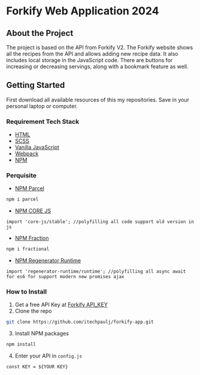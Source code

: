 # Forkify Web Application 2024

## About the Project
The project is based on the API from Forkify V2. The Forkify website shows all the recipes from the API and allows adding new recipe data. It also includes local storage in the JavaScript code. There are buttons for increasing or decreasing servings, along with a bookmark feature as well.

## Getting Started

First download all available resources of this my repositories.
Save in your personal laptop or computer.


### Requirement Tech Stack

- [HTML](https://developer.mozilla.org/en-US/docs/Web/HTML)
- [SCSS](https://sass-lang.com/)
- [Vanilla JavaScript](https://developer.mozilla.org/en-US/docs/Web/javascript)
- [Webpack](https://webpack.js.org/)
- [NPM](https://www.npmjs.com/)

### Perquisite
- [NPM Parcel](https://www.npmjs.com/package/parcel)
```sh
npm i parcel
```

- [NPM CORE JS](https://www.npmjs.com/package/core-js)

```
import 'core-js/stable'; //polyfilling all code support old version in js
```

- [NPM Fraction](https://www.npmjs.com/package/regenerator-runtime)

```sh
npm i fractional
```

- [NPM Regenerator Runtime](https://www.npmjs.com/package/regenerator-runtime)

```
import 'regenerator-runtime/runtime'; //polyfilling all async await for es6 for support modern new promises ajax
```


### How to Install

1. Get a free API Key at [Forkify API_KEY](https://forkify-api.herokuapp.com/v2)
2. Clone the repo
```sh
git clone https://github.com/itechpaulj/forkify-app.git
```
3. Install NPM packages
```sh
npm install
```
4. Enter your API in `config.js`
```JS
const KEY = ${YOUR KEY}
```